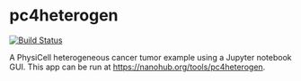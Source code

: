 # pc4heterogen

[![Build Status](https://travis-ci.com/rheiland/pc4heterogen.svg?branch=master)](https://travis-ci.com/rheiland/pc4heterogen)

A PhysiCell heterogeneous cancer tumor example using a Jupyter notebook GUI. This app can be run at https://nanohub.org/tools/pc4heterogen.
